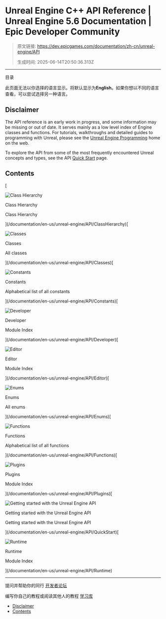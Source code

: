 # Unreal Engine C++ API Reference | Unreal Engine 5.6 Documentation | Epic Developer Community

> 原文链接: https://dev.epicgames.com/documentation/zh-cn/unreal-engine/API
> 
> 生成时间: 2025-06-14T20:50:36.313Z

---

目录

此页面无法以你选择的语言显示。将默认显示为**English**。如果你想以不同的语言查看，可以尝试选择另一种语言。

## Disclaimer

The API reference is an early work in progress, and some information may be missing or out of date. It serves mainly as a low level index of Engine classes and functions. For tutorials, walkthroughs and detailed guides to programming with Unreal, please see the [Unreal Engine Programming](https://docs.unrealengine.com/unreal-engine-programming-and-scripting/) home on the web.

To explore the API from some of the most frequently encountered Unreal concepts and types, see the API [Quick Start](/documentation/en-us/unreal-engine/API/QuickStart) page.

## Contents

[

![Class Hierarchy](images/static/document_list/empty_thumbnail.svg)

Class Hierarchy

Class Hierarchy





](/documentation/en-us/unreal-engine/API/ClassHierarchy)[

![Classes](images/static/document_list/empty_thumbnail.svg)

Classes

All classes





](/documentation/en-us/unreal-engine/API/Classes)[

![Constants](images/static/document_list/empty_thumbnail.svg)

Constants

Alphabetical list of all constants





](/documentation/en-us/unreal-engine/API/Constants)[

![Developer](images/static/document_list/empty_thumbnail.svg)

Developer

Module Index





](/documentation/en-us/unreal-engine/API/Developer)[

![Editor](images/static/document_list/empty_thumbnail.svg)

Editor

Module Index





](/documentation/en-us/unreal-engine/API/Editor)[

![Enums](images/static/document_list/empty_thumbnail.svg)

Enums

All enums





](/documentation/en-us/unreal-engine/API/Enums)[

![Functions](images/static/document_list/empty_thumbnail.svg)

Functions

Alphabetical list of all functions





](/documentation/en-us/unreal-engine/API/Functions)[

![Plugins](images/static/document_list/empty_thumbnail.svg)

Plugins

Module Index





](/documentation/en-us/unreal-engine/API/Plugins)[

![Getting started with the Unreal Engine API](images/static/document_list/empty_thumbnail.svg)

Getting started with the Unreal Engine API

Getting started with the Unreal Engine API





](/documentation/en-us/unreal-engine/API/QuickStart)[

![Runtime](images/static/document_list/empty_thumbnail.svg)

Runtime

Module Index





](/documentation/en-us/unreal-engine/API/Runtime)

* * *

提问并帮助你的同行 [开发者论坛](https://forums.unrealengine.com/categories?tag=unreal-engine)

编写你自己的教程或阅读其他人的教程 [学习库](https://dev.epicgames.com/community/unreal-engine/learning)

-   [Disclaimer](/documentation/zh-cn/unreal-engine/API#disclaimer)
-   [Contents](/documentation/zh-cn/unreal-engine/API#contents)